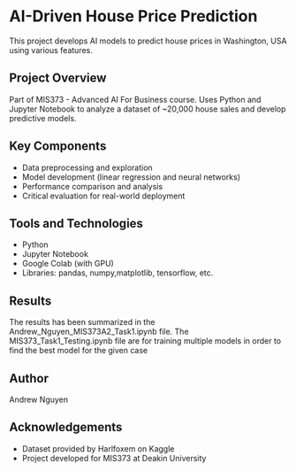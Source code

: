 # AI-Driven House Price Prediction

This project develops AI models to predict house prices in Washington, USA using various features.

## Project Overview

Part of MIS373 - Advanced AI For Business course. Uses Python and Jupyter Notebook to analyze a dataset of ~20,000 house sales and develop predictive models.

## Key Components

- Data preprocessing and exploration
- Model development (linear regression and neural networks)
- Performance comparison and analysis
- Critical evaluation for real-world deployment

## Tools and Technologies

- Python
- Jupyter Notebook
- Google Colab (with GPU)
- Libraries: pandas, numpy,matplotlib, tensorflow, etc.

## Results

The results has been summarized in the Andrew_Nguyen_MIS373A2_Task1.ipynb file. The MIS373_Task1_Testing.ipynb file are for training multiple models in order to find the best model for the given case

## Author

Andrew Nguyen

## Acknowledgements

- Dataset provided by Harlfoxem on Kaggle
- Project developed for MIS373 at Deakin University
